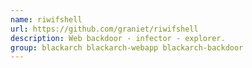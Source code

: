 ```yaml
---
name: riwifshell
url: https://github.com/graniet/riwifshell
description: Web backdoor - infector - explorer.
group: blackarch blackarch-webapp blackarch-backdoor
---
```

